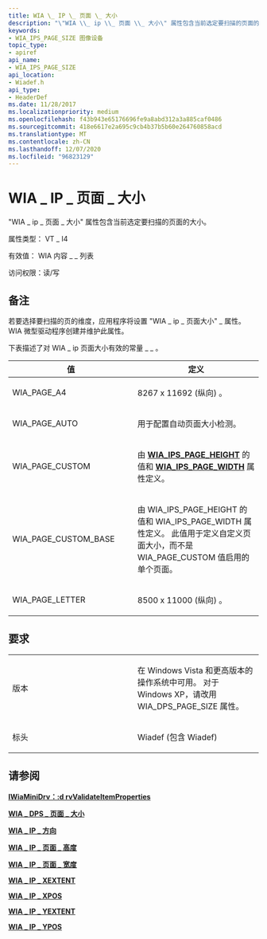 ```yaml
---
title: WIA \_ IP \_ 页面 \_ 大小
description: "\"WIA \\_ ip \\_ 页面 \\_ 大小\" 属性包含当前选定要扫描的页面的大小。"
keywords:
- WIA_IPS_PAGE_SIZE 图像设备
topic_type:
- apiref
api_name:
- WIA_IPS_PAGE_SIZE
api_location:
- Wiadef.h
api_type:
- HeaderDef
ms.date: 11/28/2017
ms.localizationpriority: medium
ms.openlocfilehash: f43b943e65176696fe9a8abd312a3a885caf0486
ms.sourcegitcommit: 418e6617e2a695c9cb4b37b5b60e264760858acd
ms.translationtype: MT
ms.contentlocale: zh-CN
ms.lasthandoff: 12/07/2020
ms.locfileid: "96823129"
---
```

# <a name="wia_ips_page_size"></a>WIA \_ IP \_ 页面 \_ 大小


"WIA \_ ip \_ 页面 \_ 大小" 属性包含当前选定要扫描的页面的大小。

属性类型： VT \_ I4

有效值： WIA 内容 \_ \_ 列表

访问权限：读/写

<a name="remarks"></a>备注
-------

若要选择要扫描的页的维度，应用程序将设置 "WIA \_ ip \_ 页面大小" \_ 属性。 WIA 微型驱动程序创建并维护此属性。

下表描述了对 WIA \_ ip 页面大小有效的常量 \_ \_ 。

<table>
<colgroup>
<col width="50%" />
<col width="50%" />
</colgroup>
<thead>
<tr class="header">
<th>值</th>
<th>定义</th>
</tr>
</thead>
<tbody>
<tr class="odd">
<td><p>WIA_PAGE_A4</p></td>
<td><p>8267 x 11692 (纵向) 。</p></td>
</tr>
<tr class="even">
<td><p>WIA_PAGE_AUTO</p></td>
<td><p>用于配置自动页面大小检测。</p></td>
</tr>
<tr class="odd">
<td><p>WIA_PAGE_CUSTOM</p></td>
<td><p>由 <a href="wia-ips-page-height.md" data-raw-source="[&lt;strong&gt;WIA_IPS_PAGE_HEIGHT&lt;/strong&gt;](wia-ips-page-height.md)"><strong>WIA_IPS_PAGE_HEIGHT</strong></a> 的值和 <a href="wia-ips-page-width.md" data-raw-source="[&lt;strong&gt;WIA_IPS_PAGE_WIDTH&lt;/strong&gt;](wia-ips-page-width.md)"><strong>WIA_IPS_PAGE_WIDTH</strong></a> 属性定义。</p></td>
</tr>
<tr class="even">
<td><p>WIA_PAGE_CUSTOM_BASE</p></td>
<td><p>由 WIA_IPS_PAGE_HEIGHT 的值和 WIA_IPS_PAGE_WIDTH 属性定义。 此值用于定义自定义页面大小，而不是 WIA_PAGE_CUSTOM 值启用的单个页面。</p></td>
</tr>
<tr class="odd">
<td><p>WIA_PAGE_LETTER</p></td>
<td><p>8500 x 11000 (纵向) 。</p></td>
</tr>
</tbody>
</table>

 

<a name="requirements"></a>要求
------------

<table>
<colgroup>
<col width="50%" />
<col width="50%" />
</colgroup>
<tbody>
<tr class="odd">
<td><p>版本</p></td>
<td><p>在 Windows Vista 和更高版本的操作系统中可用。 对于 Windows XP，请改用 WIA_DPS_PAGE_SIZE 属性。</p></td>
</tr>
<tr class="even">
<td><p>标头</p></td>
<td>Wiadef (包含 Wiadef) </td>
</tr>
</tbody>
</table>

## <a name="see-also"></a>请参阅


[**IWiaMiniDrv：:d rvValidateItemProperties**](/windows-hardware/drivers/ddi/wiamindr_lh/nf-wiamindr_lh-iwiaminidrv-drvvalidateitemproperties)

[**WIA \_ DPS \_ 页面 \_ 大小**](wia-dps-page-size.md)

[**WIA \_ IP \_ 方向**](wia-ips-orientation.md)

[**WIA \_ IP \_ 页面 \_ 高度**](wia-ips-page-height.md)

[**WIA \_ IP \_ 页面 \_ 宽度**](wia-ips-page-width.md)

[**WIA \_ IP \_ XEXTENT**](wia-ips-xextent.md)

[**WIA \_ IP \_ XPOS**](wia-ips-xpos.md)

[**WIA \_ IP \_ YEXTENT**](wia-ips-yextent.md)

[**WIA \_ IP \_ YPOS**](wia-ips-ypos.md)

 


